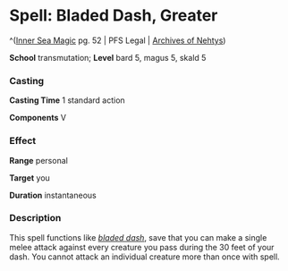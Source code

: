 # Spell: Bladed Dash, Greater

^([Inner Sea Magic][ss-greater-bladed-dash] pg. 52 | PFS Legal | [Archives of Nehtys][sn-greater-bladed-dash])

**School** transmutation; **Level** bard 5, magus 5, skald 5

### Casting

**Casting Time** 1 standard action  

**Components** V

### Effect

**Range** personal  

**Target** you  

**Duration** instantaneous

### Description

This spell functions like _[bladed dash]_, save that you can make a single melee attack against every creature you pass during the 30 feet of your dash. You cannot attack an individual creature more than once with spell.

[ss-greater-bladed-dash]: http://paizo.com/store/games/rolep
[sn-greater-bladed-dash]: http://www.archivesofnethys.com/SpellDisplay.aspx?ItemName=Bladed%20Dash%2C%20Greater
[bladed dash]: http://www.archivesofnethys.com/SpellDisplay.aspx?ItemName=bladed%20dash